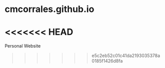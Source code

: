 # cmcorrales.github.io
<<<<<<< HEAD
=======
Personal Website
>>>>>>> e5c2eb52c01c41da2193035378a0185f1426d8fa
